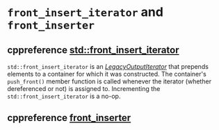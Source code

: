 # `front_insert_iterator` and `front_inserter`



## cppreference [std::front_insert_iterator](https://en.cppreference.com/w/cpp/iterator/front_insert_iterator)

`std::front_insert_iterator` is an [*LegacyOutputIterator*](https://en.cppreference.com/w/cpp/named_req/OutputIterator) that prepends elements to a container for which it was constructed. The container's `push_front()` member function is called whenever the iterator (whether dereferenced or not) is assigned to. Incrementing the `std::front_insert_iterator` is a no-op.



## cppreference [front_inserter](https://en.cppreference.com/w/cpp/iterator/front_inserter)